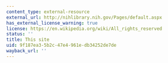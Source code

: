 ```yaml
---
content_type: external-resource
external_url: http://nihlibrary.nih.gov/Pages/default.aspx
has_external_license_warning: true
license: https://en.wikipedia.org/wiki/All_rights_reserved
status: ''
title: This site
uid: 9f187ea3-5b2c-47e4-961e-db34252de7de
wayback_url: ''
---
```

